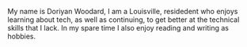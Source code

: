 My name is Doriyan Woodard, I am a Louisville, residedent who enjoys learning about tech, as well as continuing, to get better at the technical skills that I lack.
In my spare time I also enjoy reading and writing as hobbies.
